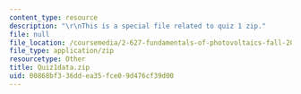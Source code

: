 ```yaml
---
content_type: resource
description: "\r\nThis is a special file related to quiz 1 zip."
file: null
file_location: /coursemedia/2-627-fundamentals-of-photovoltaics-fall-2013/00868bf336ddea35fce09d476cf39d00_Quiz1data.zip
file_type: application/zip
resourcetype: Other
title: Quiz1data.zip
uid: 00868bf3-36dd-ea35-fce0-9d476cf39d00
---
```

